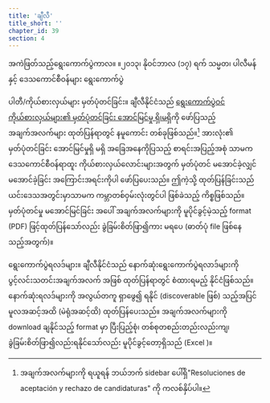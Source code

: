 ```yaml
---
title: 'ချီလီ'
title_short: ''
chapter_id: 39
section: 4
---
```


အကဲဖြတ်သည့်ရွေးကောက်ပွဲကာလ။ ။၂၀၁၃၊ နိုဝင်ဘာလ (၁၇) ရက် သမ္မတ၊ ပါလီမန်နှင့် ဒေသကောင်စီဝန်များ ရွေးကောက်ပွဲ

ပါတီ/ကိုယ်စားလှယ်များ မှတ်ပုံတင်ခြင်း။ ချီလီနိုင်ငံသည် [ရွေးကောက်ပွဲဝင် ကိုယ်စားလှယ်များ၏ မှတ်ပုံတင်ခြင်း အောင်မြင်မှု ရှိ၊မရှိ](http://presidenciales.servel.cl/ss/Satellite?c=Page&cid=1349388530591&pagename=SERVEL%2FPage%2FS_ListadoElectoral)ကို ဖော်ပြသည့် အချက်အလက်များ ထုတ်ပြန်ရာတွင် နမူကောင်း တစ်ခုဖြစ်သည်။[^1] အားလုံး၏ မှတ်ပုံတင်ခြင်း အောင်မြင်မှုရှိ မရှိ အခြေအနေကိုပြသည့် စာရင်းအပြည့်အစုံ သာမက ဒေသကောင်စီဝန်ရာထူး ကိုယ်စားလှယ်လောင်းများအတွက် မှတ်ပုံတင် မအောင်ခဲ့လျှင် မအောင်ခဲ့ခြင်း အကြောင်းအရင်းကိုပါ ဖော်ပြပေးသည်။ ဤကဲ့သို့ ထုတ်ပြန်ခြင်းသည် ယင်းဒေသအတွင်းမှာသာမက ကမ္ဘာတစ်ဝှမ်းလုံးတွင်ပါ ဖြစ်ခဲသည့် ကိစ္စဖြစ်သည်။ မှတ်ပုံတင်မှု မအောင်မြင်ခြင်း အပေါ် အချက်အလက်များကို မူပိုင်ခွင့်မဲ့သည့် format (PDF) ဖြင့်ထုတ်ပြန်သော်လည်း ခွဲခြမ်းစိတ်ဖြာ၍ကား မရပေ (ဓာတ်ပုံ file ဖြစ်နေသည့်အတွက်)။

ရွေးကောက်ပွဲရလဒ်များ။ ချီလီနိုင်ငံသည် နောက်ဆုံးရွေးကောက်ပွဲရလာဒ်များကို ပွင့်လင်းသတင်းအချက်အလက် အဖြစ် ထုတ်ပြန်ရာတွင် စံထားရမည့် နိုင်ငံဖြစ်သည်။ နောက်ဆုံးရလဒ်များကို အလွယ်တကူ ရှာဖွေ၍ ရနိုင် (discoverable ဖြစ်) သည့်အပြင် မူလအဆင့်အထိ (မဲရုံအဆင့်ထိ) ထုတ်ပြန်ပေးသည်။ အချက်အလက်များကို download ချနိုင်သည့် format မှာ ပြီးပြည့်စုံ၊ တစ်စုတစည်းတည်းလည်းကျ၊ ခွဲခြမ်းစိတ်ဖြာ၍လည်းရနိုင်သော်လည်း မူပိုင်ခွင့်တော့ရှိသည် (Excel )။

[^1]: အချက်အလက်များကို ရယူရန် ဘယ်ဘက် sidebar ပေါ်ရှိ"Resoluciones de aceptación y rechazo de candidaturas" ကို ကလစ်နှိပ်ပါ။
